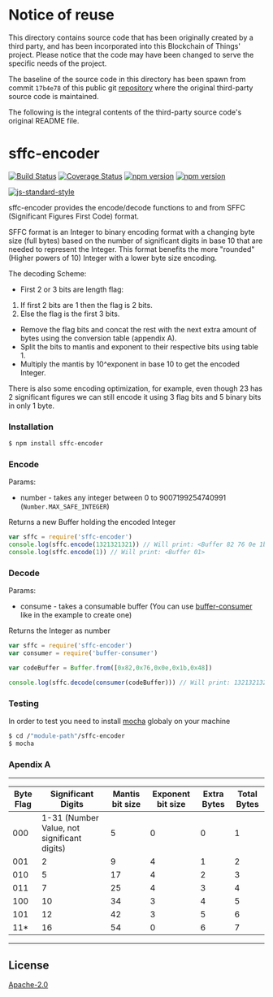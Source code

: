 # Notice of reuse

This directory contains source code that has been originally created by a third party, and has been incorporated into
this Blockchain of Things' project. Please notice that the code may have been changed to serve the specific needs of
the project.

The baseline of the source code in this directory has been spawn from commit `17b4e78` of this public git [repository](https://github.com/Colored-Coins/SFFC.git)
where the original third-party source code is maintained.

The following is the integral contents of the third-party source code's original README file.

# sffc-encoder
[![Build Status](https://travis-ci.org/Colored-Coins/SFFC.svg?branch=master)](https://travis-ci.org/Colored-Coins/SFFC) [![Coverage Status](https://coveralls.io/repos/Colored-Coins/SFFC/badge.svg?branch=master)](https://coveralls.io/r/Colored-Coins/SFFC?branch=master) [![npm version](https://badge.fury.io/js/sffc-encoder.svg)](http://badge.fury.io/js/sffc-encoder) [![npm version](http://slack.coloredcoins.org/badge.svg)](http://slack.coloredcoins.org)

[![js-standard-style](https://cdn.rawgit.com/feross/standard/master/badge.svg)](https://github.com/feross/standard)

sffc-encoder provides the encode/decode functions to and from SFFC (Significant Figures First Code) format.

SFFC format is an Integer to binary encoding format with a changing byte size (full bytes) based on the number of significant digits in base 10 that are needed to represent the Integer.
This format benefits the more "rounded" (Higher powers of 10) Integer with a lower byte size encoding.

The decoding Scheme:

- First 2 or 3 bits are length flag:
 1. If first 2 bits are 1 then the flag is 2 bits.
 2. Else the flag is the first 3 bits.
- Remove the flag bits and concat the rest with the next extra amount of bytes using the conversion table (appendix A).
- Split the bits to mantis and exponent to their respective bits using table 1.
- Multiply the mantis by 10^exponent in base 10 to get the encoded Integer.

There is also some encoding optimization, for example, even though 23 has 2 significant figures we can still encode it using 3 flag bits and 5 binary bits in only 1 byte.

### Installation

```sh
$ npm install sffc-encoder
```


### Encode
Params:
- number - takes any integer between 0 to 9007199254740991 (`Number.MAX_SAFE_INTEGER`)

Returns a new Buffer holding the encoded Integer

```js
var sffc = require('sffc-encoder')
console.log(sffc.encode(1321321321)) // Will print: <Buffer 82 76 0e 1b 48>
console.log(sffc.encode(1)) // Will print: <Buffer 01>
```

### Decode

Params:
- consume - takes a consumable buffer (You can use [buffer-consumer] like in the example to create one)

Returns the Integer as number

```js
var sffc = require('sffc-encoder')
var consumer = require('buffer-consumer')

var codeBuffer = Buffer.from([0x82,0x76,0x0e,0x1b,0x48])

console.log(sffc.decode(consumer(codeBuffer))) // Will print: 1321321321
```

### Testing

In order to test you need to install [mocha] globaly on your machine

```sh
$ cd /"module-path"/sffc-encoder
$ mocha
```

### Apendix A

 -------------------------------------------------------------------------------------------------------------------------
|Byte Flag | Significant Digits                          | Mantis bit size | Exponent bit size | Extra Bytes | Total Bytes|
|----------|---------------------------------------------|-----------------|-------------------|-------------|------------|
|000       | 1-31 (Number Value, not significant digits) | 5               | 0                 | 0           | 1          |
|001       | 2                                           | 9               | 4                 | 1           | 2          |
|010       | 5                                           | 17              | 4                 | 2           | 3          |
|011       | 7                                           | 25              | 4                 | 3           | 4          |
|100       | 10                                          | 34              | 3                 | 4           | 5          |
|101       | 12                                          | 42              | 3                 | 5           | 6          |
|11*       | 16                                          | 54              | 0                 | 6           | 7          |
 -------------------------------------------------------------------------------------------------------------------------

License
----

[Apache-2.0](http://www.apache.org/licenses/LICENSE-2.0)


[mocha]:https://www.npmjs.com/package/mocha
[buffer-consumer]:https://www.npmjs.com/package/buffer-consumer